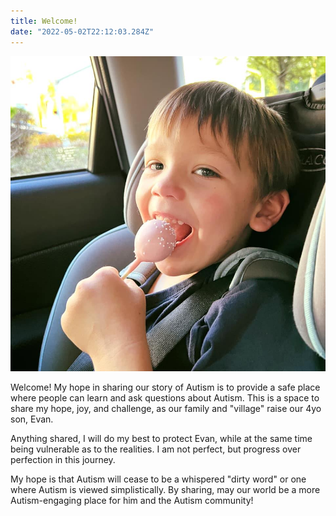 ```yaml
---
title: Welcome!
date: "2022-05-02T22:12:03.284Z"
---
```


![Evan Eating A Cakepop](./profile-pic.jpeg)

Welcome! My hope in sharing our story of Autism is to provide a safe place where people can learn and ask questions about Autism. This is a space to share my hope, joy, and challenge, as our family and "village" raise our 4yo son, Evan.

Anything shared, I will do my best to protect Evan, while at the same time being vulnerable as to the realities. I am not perfect, but progress over perfection in this journey.

My hope is that Autism will cease to be a whispered "dirty word" or one where Autism is viewed simplistically. By sharing, may our world be a more Autism-engaging place for him and the Autism community!